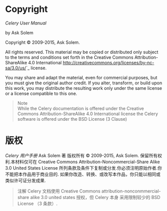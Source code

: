 
# Copyright

  
*Celery User Manual*    

by Ask Solem

Copyright © 2009-2015, Ask Solem.

All rights reserved. This material may be copied or distributed only subject to the terms and conditions set forth in the Creative Commons Attribution-ShareAlike 4.0 International <http://creativecommons.org/licenses/by-nc-sa/3.0/us/>`_ license.

You may share and adapt the material, even for commercial purposes, but you must give the original author credit. If you alter, transform, or build upon this work, you may distribute the resulting work only under the same license or a license compatible to this one.

> Note  
While the Celery documentation is offered under the Creative Commons Attribution-ShareAlike 4.0 International license the Celery software is offered under the BSD License (3 Clause)


# 版权

*Celery 用户手册*
Ask Solem 著
版权所有 © 2009-2015, Ask Solem.
保留所有权利.本材料仅可在 Creative Commons Attribution-Noncommercial-Share Alike 3.0 United States License 所列条款及条件下复制或分发.你必须注明原始作者.你不能把本作品用于商业目的. 如果你改造、转换、或改写本作品，你只能以相同或类似许可证分发成果.

> 注解
 Celery 文档使用 Creative Commons attribution-nonconmmercial-share alike 3.0 united states 授权，但 Celery 本身 采用限制较少的 BSD License （3 条款）.